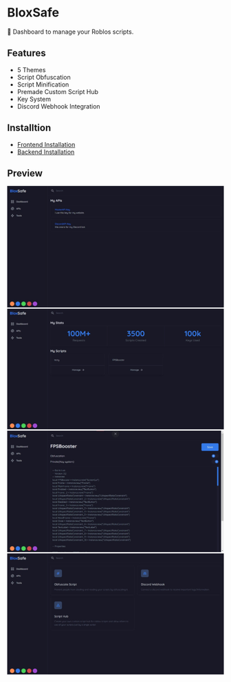 # BloxSafe

🚀 Dashboard to manage your Roblos scripts.

## Features

- 5 Themes
- Script Obfuscation
- Script Minification
- Premade Custom Script Hub
- Key System
- Discord Webhook Integration

## Installtion

- [Frontend Installation](/Client/README.md)
- [Backend Installation](/Backend/README.md)

## Preview

![Image](./preview//BlueAPIs.jpg)
![Image](./preview/BlueDash.jpg)
![Image](./preview/BlueScript.jpg)
![Image](./preview/BlueTools.jpg)
